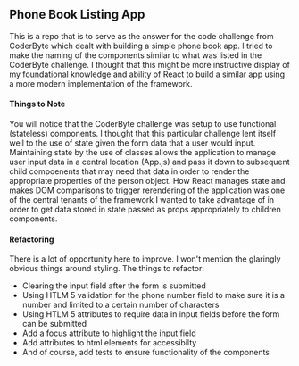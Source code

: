 ## Phone Book Listing App

This is a repo that is to serve as the answer for the code challenge from CoderByte which dealt with building
a simple phone book app. I tried to make the naming of the components similar to what was listed in the CoderByte challenge.
I thought that this might be more instructive display of my foundational knowledge
and ability of React to build a similar app using a more modern implementation of the framework.

#### Things to Note

You will notice that the CoderByte challenge was setup to use functional (stateless) components. I thought that
this particular challenge lent itself well to the use of state given the form data that a user would input. Maintaining
state by the use of classes allows the application to manage user input data in a central location (App.js) and pass
it down to subsequent child compoenents that may need that data in order to render the appropriate properties of
the person object. How React manages state and makes DOM comparisons to trigger rerendering of the application was one
of the central tenants of the framework I wanted to take advantage of in order to get data stored in state passed as props
appropriately to children components.

#### Refactoring

There is a lot of opportunity here to improve. I won't mention the glaringly obvious things around styling.
The things to refactor:

- Clearing the input field after the form is submitted
- Using HTLM 5 validation for the phone number field to make sure it is a number and limited to a certain number of characters
- Using HTLM 5 attributes to require data in input fields before the form can be submitted
- Add a focus attribute to highlight the input field
- Add attributes to html elements for accessibilty
- And of course, add tests to ensure functionality of the components
